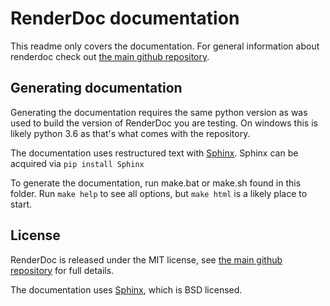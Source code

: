 # RenderDoc documentation

This readme only covers the documentation. For general information about renderdoc check out [the main github repository](https://github.com/baldurk/renderdoc).

## Generating documentation

Generating the documentation requires the same python version as was used to build the version of RenderDoc you are testing. On windows this is likely python 3.6 as that's what comes with the repository.

The documentation uses restructured text with [Sphinx](http://www.sphinx-doc.org/en/master/). Sphinx can be acquired via `pip install Sphinx`

To generate the documentation, run make.bat or make.sh found in this folder. Run `make help` to see all options, but `make html` is a likely place to start.

License
--------------

RenderDoc is released under the MIT license, see [the main github repository](https://github.com/baldurk/renderdoc) for full details.

The documentation uses [Sphinx](http://www.sphinx-doc.org/en/master/), which is BSD licensed.
